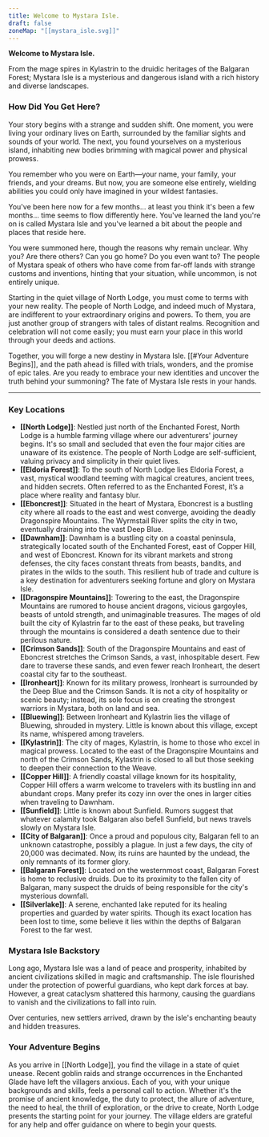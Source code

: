 ```yaml
---
title: Welcome to Mystara Isle.
draft: false
zoneMap: "[[mystara_isle.svg]]"
---
```


**Welcome to Mystara Isle.**

From the mage spires in Kylastrin to the druidic heritages of the Balgaran Forest; Mystara Isle is a mysterious and dangerous island with a rich history and diverse landscapes.

### How Did You Get Here?

Your story begins with a strange and sudden shift. One moment, you were living your ordinary lives on Earth, surrounded by the familiar sights and sounds of your world. The next, you found yourselves on a mysterious island, inhabiting new bodies brimming with magical power and physical prowess.

You remember who you were on Earth—your name, your family, your friends, and your dreams. But now, you are someone else entirely, wielding abilities you could only have imagined in your wildest fantasies.

You've been here now for a few months... at least you think it's been a few months... time seems to flow differently here. You've learned the land you're on is called Mystara Isle and you've learned a bit about the people and places that reside here.

You were summoned here, though the reasons why remain unclear. Why you? Are there others? Can you go home? Do you even want to? The people of Mystara speak of others who have come from far-off lands with strange customs and inventions, hinting that your situation, while uncommon, is not entirely unique.

Starting in the quiet village of North Lodge, you must come to terms with your new reality. The people of North Lodge, and indeed much of Mystara, are indifferent to your extraordinary origins and powers. To them, you are just another group of strangers with tales of distant realms. Recognition and celebration will not come easily; you must earn your place in this world through your deeds and actions.

Together, you will forge a new destiny in Mystara Isle. [[#Your Adventure Begins]], and the path ahead is filled with trials, wonders, and the promise of epic tales. Are you ready to embrace your new identities and uncover the truth behind your summoning? The fate of Mystara Isle rests in your hands.

---

### Key Locations

- **[[North Lodge]]**: Nestled just north of the Enchanted Forest, North Lodge is a humble farming village where our adventurers' journey begins. It's so small and secluded that even the four major cities are unaware of its existence. The people of North Lodge are self-sufficient, valuing privacy and simplicity in their quiet lives.
- **[[Eldoria Forest]]**: To the south of North Lodge lies Eldoria Forest, a vast, mystical woodland teeming with magical creatures, ancient trees, and hidden secrets. Often referred to as the Enchanted Forest, it’s a place where reality and fantasy blur.
- **[[Eboncrest]]**: Situated in the heart of Mystara, Eboncrest is a bustling city where all roads to the east and west converge, avoiding the deadly Dragonspire Mountains. The Wyrmstail River splits the city in two, eventually draining into the vast Deep Blue.
- **[[Dawnham]]**: Dawnham is a bustling city on a coastal peninsula, strategically located south of the Enchanted Forest, east of Copper Hill, and west of Eboncrest. Known for its vibrant markets and strong defenses, the city faces constant threats from beasts, bandits, and pirates in the wilds to the south. This resilient hub of trade and culture is a key destination for adventurers seeking fortune and glory on Mystara Isle.
- **[[Dragonspire Mountains]]**: Towering to the east, the Dragonspire Mountains are rumored to house ancient dragons, vicious gargoyles, beasts of untold strength, and unimaginable treasures. The mages of old built the city of Kylastrin far to the east of these peaks, but traveling through the mountains is considered a death sentence due to their perilous nature.
- **[[Crimson Sands]]**: South of the Dragonspire Mountains and east of Eboncrest stretches the Crimson Sands, a vast, inhospitable desert. Few dare to traverse these sands, and even fewer reach Ironheart, the desert coastal city far to the southeast.
- **[[Ironheart]]**: Known for its military prowess, Ironheart is surrounded by the Deep Blue and the Crimson Sands. It is not a city of hospitality or scenic beauty; instead, its sole focus is on creating the strongest warriors in Mystara, both on land and sea.
- **[[Bluewing]]**: Between Ironheart and Kylastrin lies the village of Bluewing, shrouded in mystery. Little is known about this village, except its name, whispered among travelers.
- **[[Kylastrin]]**: The city of mages, Kylastrin, is home to those who excel in magical prowess. Located to the east of the Dragonspire Mountains and north of the Crimson Sands, Kylastrin is closed to all but those seeking to deepen their connection to the Weave.
- **[[Copper Hill]]**: A friendly coastal village known for its hospitality, Copper Hill offers a warm welcome to travelers with its bustling inn and abundant crops. Many prefer its cozy inn over the ones in larger cities when traveling to Dawnham.
- **[[Sunfield]]**: Little is known about Sunfield. Rumors suggest that whatever calamity took Balgaran also befell Sunfield, but news travels slowly on Mystara Isle.
- **[[City of Balgaran]]**: Once a proud and populous city, Balgaran fell to an unknown catastrophe, possibly a plague. In just a few days, the city of 20,000 was decimated. Now, its ruins are haunted by the undead, the only remnants of its former glory.
- **[[Balgaran Forest]]**: Located on the westernmost coast, Balgaran Forest is home to reclusive druids. Due to its proximity to the fallen city of Balgaran, many suspect the druids of being responsible for the city's mysterious downfall.
- **[[Silverlake]]**: A serene, enchanted lake reputed for its healing properties and guarded by water spirits. Though its exact location has been lost to time, some believe it lies within the depths of Balgaran Forest to the far west.

### Mystara Isle Backstory

Long ago, Mystara Isle was a land of peace and prosperity, inhabited by ancient civilizations skilled in magic and craftsmanship. The isle flourished under the protection of powerful guardians, who kept dark forces at bay. However, a great cataclysm shattered this harmony, causing the guardians to vanish and the civilizations to fall into ruin.

Over centuries, new settlers arrived, drawn by the isle's enchanting beauty and hidden treasures.

### Your Adventure Begins

As you arrive in [[North Lodge]], you find the village in a state of quiet unease. Recent goblin raids and strange occurrences in the Enchanted Glade have left the villagers anxious. Each of you, with your unique backgrounds and skills, feels a personal call to action. Whether it's the promise of ancient knowledge, the duty to protect, the allure of adventure, the need to heal, the thrill of exploration, or the drive to create, North Lodge presents the starting point for your journey. The village elders are grateful for any help and offer guidance on where to begin your quests.
